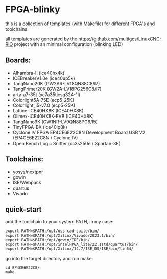 # FPGA-blinky

this is a collection of templates (with Makefile) for different FPGA's and toolchains

all templates are generated by the https://github.com/multigcs/LinuxCNC-RIO project
with an minimal configuration (blinking LED)


## Boards:

* Alhambra-II (ice40hx4k)
* ICEBreakerV1.0e (ice40up5k)
* TangNano20K (GW2AR-LV18QN88C8/I7)
* TangPrimer20K (GW2A-LV18PG256C8/I7)
* arty-a7-35t (xc7a35ticsg324-1l)
* Colorlight5A-75E (ecp5-25K)
* Colorlight_i5-v7.0 (ecp5-25K)
* Lattice-ICE40HX8K (ICE40HX8K)
* Olimex-ICE40HX8K-EVB (ICE40HX8K)
* TangNano9K (GW1NR-LV9QN88PC6/I5)
* TinyFPGA-BX (ice40lp8k)
* Cyclone IV FPGA EP4CE6E22C8N Development Board USB V2 (EP4CE6E22C8N / Cyclone IV)
* Open Bench Logic Sniffer (xc3s250e / Spartan-3E)

## Toolchains:

* yosys/nextpnr
* gowin
* ISE/Webpack
* quartus
* Vivado


## quick-start
add the toolchain to your system PATH,
in my case:

```
export PATH=$PATH:/opt/oss-cad-suite/bin/
export PATH=$PATH:/opt/Xilinx/Vivado/2023.1/bin/
export PATH=$PATH:/opt/gowin/IDE/bin/
export PATH=$PATH:/opt/intelFPGA_lite/22.1std/quartus/bin/
export PATH=$PATH:/opt/Xilinx/14.7/ISE_DS/ISE/bin/lin64/
```

go into the target directory and run make:

```
cd EP4CE6E22C8/
make
```



